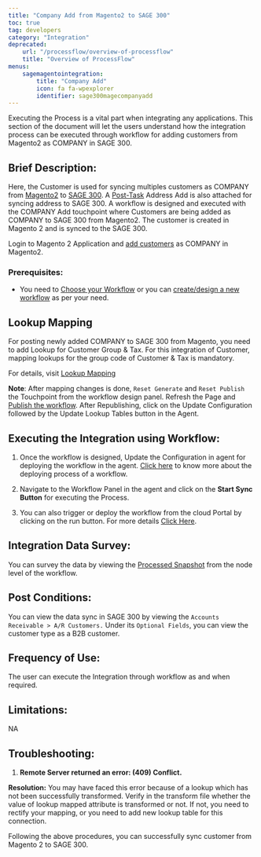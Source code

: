 ```yaml
---
title: "Company Add from Magento2 to SAGE 300"
toc: true
tag: developers
category: "Integration"
deprecated: 
    url: "/processflow/overview-of-processflow"
    title: "Overview of ProcessFlow"
menus: 
    sagemagentointegration:
        title: "Company Add"
        icon: fa fa-wpexplorer
        identifier: sage300magecompanyadd
---
```


Executing the Process is a vital part when integrating any applications. This section of the document will let the users understand how the integration process can be executed through workflow for adding customers from Magento2 as COMPANY in SAGE  300.

## Brief Description:

Here, the Customer is used for syncing multiples customers as COMPANY from [Magento2](/connectors/Magento2/) to [SAGE 300](/connectors/sage300/). A [Post-Task](/transformation/handling-dependent-data/) Address Add is also attached for syncing address to SAGE 300. A workflow is designed and executed with the COMPANY Add touchpoint where Customers are being added as COMPANY to SAGE 300 from Magento2. The customer is created in Magento 2 and is synced to the SAGE 300.

Login to Magento 2 Application and [add customers](https://docs.magento.com/m2/ce/user_guide/customers/account-create.html) as COMPANY in Magento2.

### Prerequisites: 

- You need to [Choose your Workflow](/workflow/steps-to-choose-your-workflow/) or you can [create/design a new workflow](/workflow/steps-to-create-your-first-workflow/) as per your need.


## Lookup Mapping 

For posting newly added COMPANY to SAGE 300 from Magento, you need to add Lookup for Customer Group & Tax. For this integration of Customer, mapping lookups for the group code of Customer & Tax is mandatory.

For details, visit [Lookup Mapping](/integration/customer-update/#lookup-mapping)

**Note**: After mapping changes is done, `Reset Generate` and `Reset Publish` the Touchpoint from the workflow design panel. Refresh the Page and [Publish the workflow](/workflow/deploying-and-executing/#publishing-a-workflow). After Republishing, click on the Update Configuration followed by the Update Lookup Tables button in the Agent.

## Executing the Integration using Workflow:

1.	Once the workflow is designed, Update the Configuration in agent for deploying the workflow in the agent. [Click here](/workflow/deploying-and-executing/) to know more about the deploying process of a workflow.

2.	Navigate to the Workflow Panel in the agent and click on the **Start Sync Button** for executing the Process.

3. You can also trigger or deploy the workflow from the cloud Portal by clicking on the run button. For more details [Click Here](/workflow/steps-to-create-your-first-workflow/#steps-to-workflow-creation).

## Integration Data Survey:

You can survey the data by viewing the [Processed Snapshot](/workflow/list-of-snapshot/) from the node level of the workflow.


## Post Conditions:
You can view the data sync in SAGE 300 by viewing the `Accounts Receivable > A/R Customers.` Under its `Optional Fields`, you can view the customer type as a B2B customer.


## Frequency of Use:

The user can execute the Integration through workflow as and when required. 

## Limitations:
NA

## Troubleshooting:

1.	**Remote Server returned an error: (409) Conflict.**

**Resolution:** You may have faced this error because of a lookup which has not been successfully transformed. Verify in the transform file whether the value of lookup mapped attribute is transformed or not. If not, you need to rectify your mapping, or you need to add new lookup table for this connection.

Following the above procedures, you can successfully sync customer from Magento 2 to SAGE 300.
